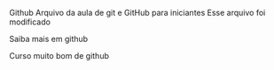 Github
Arquivo da aula de git e GitHub para iniciantes
Esse arquivo foi modificado

Saiba mais em github

Curso muito bom de github
